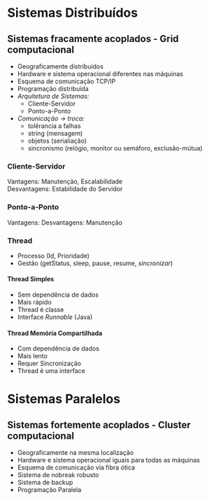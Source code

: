 # Sistemas Distribuídos

## Sistemas fracamente acoplados - Grid computacional
- Geograficamente distribuidos  
- Hardware e sistema operacional diferentes nas máquinas  
- Esquema de comunicação TCP/IP  
- Programação distribuída  
- *Arquitetura de Sistemas:*  
    - Cliente-Servidor  
    - Ponto-a-Ponto  
- *Comunicação -> troca:*  
    - tolêrancia a falhas  
    - string (mensagem)  
    - objetos (serialiação)  
    - sincronismo (relógio, monitor ou semáforo, exclusão-mútua)  

### Cliente-Servidor 
Vantagens: Manutenção, Escalabilidade  
Desvantagens: Estabilidade do Servidor  

### Ponto-a-Ponto
Vantagens: 
Desvantagens: Manutenção  

### Thread
- Processo (Id, Prioridade)  
- Gestão (getStatus, sleep, pause, resume, *sincronizar*)  

#### Thread Simples
- Sem dependência de dados  
- Mais rápido  
- Thread é classe  
- Interface *Runnable* (Java)

#### Thread Memória Compartilhada
- Com dependência de dados  
- Mais lento  
- Requer Sincronização  
- Thread é uma interface

# Sistemas Paralelos

## Sistemas fortemente acoplados - Cluster computacional
- Geograficamente na mesma localização  
- Hardware e sistema operacional iguais para todas as máquinas  
- Esquema de comunicação via fibra ótica  
- Sistema de nobreak robusto  
- Sistema de backup  
- Programação Paralela  
